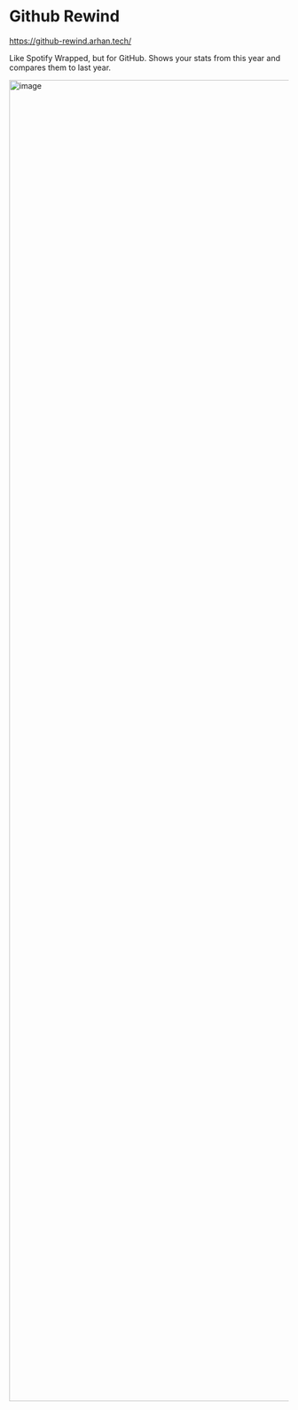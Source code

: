 # Github Rewind

https://github-rewind.arhan.tech/

Like Spotify Wrapped, but for GitHub. Shows your stats from this year and compares them to last year.

<img width="2384" alt="image" src="https://github.com/user-attachments/assets/d6b01dbc-f545-4e8e-8f89-d45fca610ca8" />
